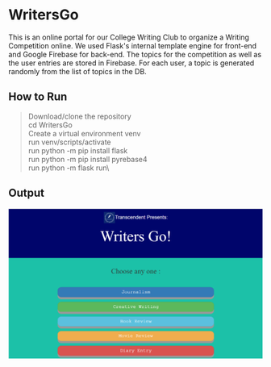 # WritersGo

This is an online portal for our College Writing Club to organize a Writing Competition online. We used Flask's internal template engine for front-end and Google Firebase for back-end. The topics for the competition as well as the user entries are stored in Firebase. For each user, a topic is generated randomly from the list of topics in the DB.

## How to Run

> Download/clone the repository\
> cd WritersGo\
> Create a virtual environment venv\
> run venv/scripts/activate\
> run python -m pip install flask\
> run python -m pip install pyrebase4\
> run python -m flask run\

## Output

![Img not found](readme/page1.png)

